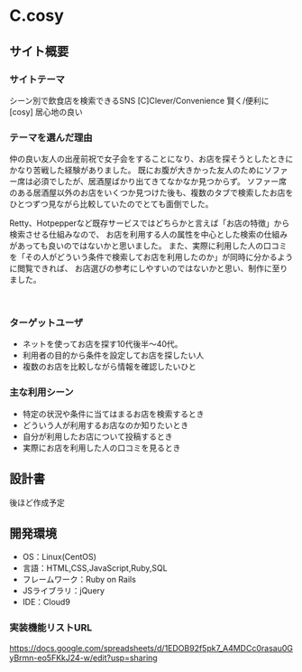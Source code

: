# C.cosy

## サイト概要


### サイトテーマ
シーン別で飲食店を検索できるSNS
[C]Clever/Convenience 賢く/便利に
[cosy] 居心地の良い
​
### テーマを選んだ理由
仲の良い友人の出産前祝で女子会をすることになり、お店を探そうとしたときにかなり苦戦した経験がありました。
既にお腹が大きかった友人のためにソファー席は必須でしたが、居酒屋ばかり出てきてなかなか見つからず。
ソファー席のある居酒屋以外のお店をいくつか見つけた後も、複数のタブで検索したお店をひとつずつ見ながら比較していたのでとても面倒でした。

Retty、Hotpepperなど既存サービスではどちらかと言えば「お店の特徴」から検索させる仕組みなので、
お店を利用する人の属性を中心とした検索の仕組みがあっても良いのではないかと思いました。
また、実際に利用した人の口コミを「その人がどういう条件で検索してお店を利用したのか」が同時に分かるように閲覧できれば、
お店選びの参考にしやすいのではないかと思い、制作に至りました。

​
### ターゲットユーザ
- ネットを使ってお店を探す10代後半～40代。
- 利用者の目的から条件を設定してお店を探したい人
- 複数のお店を比較しながら情報を確認したいひと
​
### 主な利用シーン
- 特定の状況や条件に当てはまるお店を検索するとき
- どういう人が利用するお店なのか知りたいとき
- 自分が利用したお店について投稿するとき
- 実際にお店を利用した人の口コミを見るとき
​
## 設計書
後ほど作成予定
​
## 開発環境
- OS：Linux(CentOS)
- 言語：HTML,CSS,JavaScript,Ruby,SQL
- フレームワーク：Ruby on Rails
- JSライブラリ：jQuery
- IDE：Cloud9

### 実装機能リストURL
https://docs.google.com/spreadsheets/d/1EDOB92f5pk7_A4MDCc0rasau0GyBrmn-eo5FKkJ24-w/edit?usp=sharing